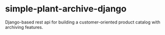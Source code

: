 # simple-plant-archive-django
Django-based rest api for building a customer-oriented product catalog with archiving features.
